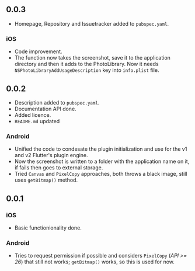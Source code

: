 ## 0.0.3
* Homepage, Repository and Issuetracker added to `pubspec.yaml`.
### iOS
* Code improvement.
* The function now takes the screenshot, save it to the application directory and then it adds to the PhotoLibrary. Now it needs `NSPhotoLibraryAddUsageDescription` key into `info.plist` file.

## 0.0.2
* Description added to `pubspec.yaml`.
* Documentation API done.
* Added licence.
* `README.md` updated

### Android
* Unified the code to condesate the plugin initialization and use for the v1 and v2 Flutter's plugin engine.
* Now the screenshot is written to a folder with the application name on it, if fails then goes to external storage.
* Tried `Canvas` and `PixelCopy` approaches, both throws a black image, still uses `getBitmap()` method.

## 0.0.1
### iOS
* Basic functionionality done.

### Android
* Tries to request permission if possible and considers `PixelCopy` (_API >= 26_) that still not works; `getBitmap()` works, so this is used for now.

